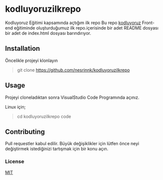 # kodluyoruzilkrepo
Kodluyoruz Eğitimi kapsamında açtığım ilk repo
Bu repo [kodluyoruz](https://app.patika.dev/moduller/git/odev1) Front-end eğitiminde oluşturduğumuz ilk repo.içerisinde bir adet README dosyası bir adet de index.html dosyası barındırıyor.

## Installation

Öncelikle projeyi klonlayın 
>git clone https://github.com/nesrinnk/kodluyoruzilkrepo

## Usage

Projeyi cloneladıktan sonra VisualStudio Code Programında açınız.

Linux için;

>cd kodluyoruzilkrepo
>code

## Contributing

Pull requestler kabul edilir. Büyük değişiklikler için lütfen önce neyi değiştirmek istediğinizi tartışmak için bir konu açın.

### License
[MIT](https://app.patika.dev/egitimler)
